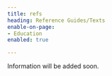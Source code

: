 ```yaml
---
title: refs
heading: Reference Guides/Texts
enable-on-page:
- Education
enabled: true

---
```

Information will be added soon.